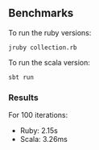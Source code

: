 ## Benchmarks

To run the ruby versions:

  `jruby collection.rb`

To run the scala version:

  `sbt run`

### Results

For 100 iterations:

* Ruby: 2.15s
* Scala: 3.26ms
